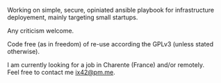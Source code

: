 Working on simple, secure, opiniated ansible playbook for infrastructure deployement,
mainly targeting small startups.

Any criticism welcome.

Code free (as in freedom) of re-use according the GPLv3 (unless stated otherwise).

I am currently looking for a job in Charente (France) and/or remotely.  
Feel free to contact me ix42@pm.me.
